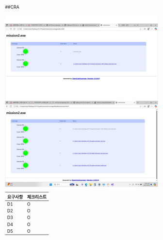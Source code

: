 ##CRA

![coverage2](./coverage_main.jpg)
![coverage](./coverage.jpg)

|요구사항 |체크리스트|
|---------|---------|
|   D1    |     O  |
|   D2    |    O   |
|   D3    |    O   |
|   D4    |    O   |
|   D5    |    O   |

